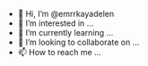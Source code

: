 - 👋 Hi, I’m @emrrkayadelen
- 👀 I’m interested in ...
- 🌱 I’m currently learning ...
- 💞️ I’m looking to collaborate on ...
- 📫 How to reach me ...

<!---
emrrkayadelen/emrrkayadelen is a ✨ special ✨ repository because its `README.md` (this file) appears on your GitHub profile.
You can click the Preview link to take a look at your changes.
--->
